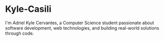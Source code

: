 # Kyle-Casili
I'm Adriel Kyle Cervantes, a Computer Science student passionate about software development, web technologies, and building real-world solutions through code.
